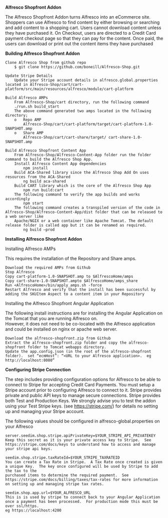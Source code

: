 **Alfresco Shopfront Addon**

The Alfresco Shopfront Addon turns Alfresco into an eCommerce site.  Shoppers can use Alfresco to find content by either browsing or searching and add content to a shopping cart.  Users cannot download content unless they have purchased it.  On Checkout, users are directed to a Credit Card payment checkout page so that they can pay for the content.  Once paid, the users can download or print out the content items they have purchased

**Building Alfresco Shopfront Addon**

	Clone Alfresco Shop from github repo
		$ git clone https://github.com/boneill/Alfresco-Shop.git
	
	Update Stripe Details
		Update your Stripe account details in alfresco.global.properties located in Alfresco-Shop/cart/cart-platform/src/main/resources/alfresco/module/cart-platform
	
	Build Alfresco AMPs
		From Alfresco-Shop/cart directory, run the following command
		./run.sh build_start
		The above command generated two amps located in the following directory;
		o	Repo AMP
			Alfresco-Shop/cart/cart-platform/target/cart-platform-1.0-SNAPSHOT.amp
		o	Share AMP 
			Alfresco-Shop/cart/cart-share/target/ cart-share-1.0-SNAPSHOT.amp

	Build Alfresco Shopfront Content App
		From Alfresco-Shop/Alfresco-Content-App folder run the folder command to build the Alfresco Shop App.
		Install Alfresco Content App dependencies
			npm install
		Build ACA-Shared library since the Alfresco Shop Add On uses resources from the ACA-Shared
			ng build aca-shared
		Build CART library which is the core of the Alfresco Shop App
			npm run build:cart
		The following command to verify the app builds and works accordingly
			npm start
		The following command creates a transpiled version of the code in Alfresco-Shop/Alfresco-Content-App/dist folder that can be released to a web server like
		Apache/NGIX or a web container like Apache Tomcat. The default release folder is called app but it can be renamed as required.
			ng build –prod

**Installing Alfresco Shopfront Addon**

Installing Alfresco AMPs

This requires the installation of the Repository and Share amps.

	Download the required AMPs from Github
	Stop Alfresco
	Copy cart-platform-1.0-SNAPSHOT.amp to $AlfrescoHome/amps
	Copy cart-share-1.0-SNAPSHOT.ampto $AlfrescoHome/amps_share
	Run <AlfrescoHome>/bin/apply_amps.sh -force
	Restart Alfresco and verify that the install has been successful by adding the SKUItem Aspect to a content item in your Repository

Installing the Alfresco Shopfront Angular Application

The following install instructions are for installing the Angular  Application on the Tomcat that you are running Alfresco on.  
However, it does not need to be co-located with the Alfresco application and could be installed on nginx or apache web server.

	Download the alfresco-shopfront.zip from Github
	Extract the alfresco-shopfront.zip folder and copy the alfresco-shopfront folder to Tomcat webapps directory.
	Update the app.config.json (in the root of the alfresco-shopfront folder).  set “ecmHost”: “<URL to your Alfresco application>.  eg http://localhost:8080”
	

**Configuring Stripe Connection**

The step includes providing configuration options for Alfresco to be able to connect to Stripe for accepting Credit Card Payments.  You must setup a Stripe account prior to configuring Alfresco to connect to it.  Stripe provides private and public API keys to manage secure connections.  Stripe provides both Test and Production Keys.  We strongly advise you to test the addon using your Test Stripe keys.  (see https://stripe.com/) for details no setting up and managing your Stripe account.

The following values should be configured in alfresco-global.properties on your Alfresco

	server.seedim.shop.stripe.apiPrivateKey=$YOUR_STRIPE_API_PRIVATEKEY
	Keep this secret as it is your private access key to Stripe.  See https://stripe.com/docs/keys to understand how to access and manage your stripe api keys.

	seedim.shop.stripe.taxRateId=$YOUR_STRIPE_TAXRATEID
	You can create a Tax Rate in Stripe.  A Tax Rate once created is given a unique Key.  The key once configured will be used by Stripe to add the tax to the 
	purchased items to determine the required payment.  See https://stripe.com/docs/billing/taxes/tax-rates for more information on setting up and managing stripe tax rates.

	seedim.shop.app.url=$YOUR_ALFRESCO_URL
	This is is used by stripe to connect back to your Angular Application once a payment has been processed.  For production mode this must be over ssl/https. 
	eg https://localhost:4200

